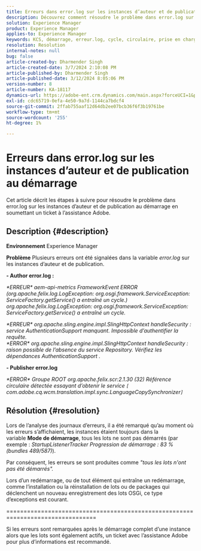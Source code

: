 ```yaml
---
title: Erreurs dans error.log sur les instances d’auteur et de publication au démarrage
description: Découvrez comment résoudre le problème dans error.log sur les instances d’auteur et de publication au démarrage.
solution: Experience Manager
product: Experience Manager
applies-to: Experience Manager
keywords: KCS, démarrage, erreur.log, cycle, circulaire, prise en charge de l’authentification, erreurs, instances d’auteur, instance de publication, FAQ
resolution: Resolution
internal-notes: null
bug: false
article-created-by: Dharmender Singh
article-created-date: 3/7/2024 2:10:08 PM
article-published-by: Dharmender Singh
article-published-date: 3/12/2024 8:05:06 PM
version-number: 8
article-number: KA-18117
dynamics-url: https://adobe-ent.crm.dynamics.com/main.aspx?forceUCI=1&pagetype=entityrecord&etn=knowledgearticle&id=a9330262-8cdc-ee11-904d-6045bd006d92
exl-id: cdc65719-0efa-4e50-9a7d-1144ca7bdcf4
source-git-commit: 2ffab755aaf12d64db2ee07bcb36f6f3b19761be
workflow-type: tm+mt
source-wordcount: '255'
ht-degree: 1%

---
```


# Erreurs dans error.log sur les instances d’auteur et de publication au démarrage


Cet article décrit les étapes à suivre pour résoudre le problème dans error.log sur les instances d’auteur et de publication au démarrage en soumettant un ticket à l’assistance Adobe.

## Description {#description}


<b>Environnement</b>
Experience Manager

<b>Problème</b>
Plusieurs erreurs ont été signalées dans la variable *error.log* sur les instances d’auteur et de publication.

<b>- Author error.log :</b>

*\*ERREUR\* aem-api-metrics FrameworkEvent ERROR (org.apache.felix.log.LogException: org.osgi.framework.ServiceException: ServiceFactory.getService() a entraîné un cycle.)
<br>org.apache.felix.log.LogException: org.osgi.framework.ServiceException: ServiceFactory.getService() a entraîné un cycle.*



*\*ERREUR\* org.apache.sling.engine.impl.SlingHttpContext handleSecurity : service AuthenticationSupport manquant. Impossible d’authentifier la requête.
<br>\*ERROR\* org.apache.sling.engine.impl.SlingHttpContext handleSecurity : raison possible de l’absence du service Repository. Vérifiez les dépendances AuthenticationSupport .*



<b>- Publisher error.log</b>

*\*ERROR\* Groupe ROOT org.apache.felix.scr:2.1.30 (32) Référence circulaire détectée essayant d’obtenir le service `[` com.adobe.cq.wcm.translation.impl.sync.LanguageCopySynchronizer`]`*






## Résolution {#resolution}


Lors de l’analyse des journaux d’erreurs, il a été remarqué qu’au moment où les erreurs s’affichaient, les instances étaient toujours dans la variable <b>Mode de démarrage</b>, tous les lots ne sont pas démarrés (par exemple : *StartupListenerTracker Progression de démarrage : 83 % (bundles 489/587)*).

Par conséquent, les erreurs se sont produites comme *&quot;tous les lots n&#39;ont pas été démarrés&quot;.*

Lors d’un redémarrage, ou de tout élément qui entraîne un redémarrage, comme l’installation ou la réinstallation de lots ou de packages qui déclenchent un nouveau enregistrement des lots OSGi, ce type d’exceptions est courant.



================================================================================

Si les erreurs sont remarquées après le démarrage complet d’une instance alors que les lots sont également actifs, un ticket avec l’assistance Adobe pour plus d’informations est recommandé.
